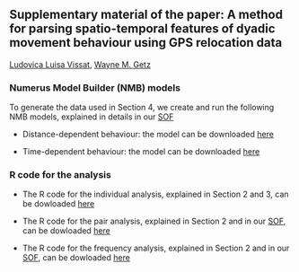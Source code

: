 ## Supplementary material of the paper: A method for parsing spatio-temporal features of dyadic movement behaviour using GPS relocation data <br />

[Ludovica Luisa Vissat](https://ourenvironment.berkeley.edu/people/ludovica-luisa-vissat), [Wayne M. Getz](https://ourenvironment.berkeley.edu/people/wayne-marcus-getz)

### Numerus Model Builder (NMB) models <br />

To generate the data used in Section 4, we create and run the following NMB models, explained in details in our [SOF](https://ludovicalv.github.io/PDFs/Elep_paper.pdf)

- Distance-dependent behaviour: the model can be downloaded [here](https://github.com/LudovicaLV/LudovicaLV.github.io/blob/master/Dyadic_behaviour_method/Method_distance.nmd?raw=true)

- Time-dependent behaviour: the model can be downloaded [here](https://github.com/LudovicaLV/LudovicaLV.github.io/blob/master/Dyadic_behaviour_method/Method_time.nmd?raw=true)

### R code for the analysis  <br />

- The R code for the individual analysis, explained in Section 2 and 3, can be dowloaded [here]()

- The R code for the pair analysis, explained in Section 2 and in our [SOF](https://ludovicalv.github.io/PDFs/Elep_paper.pdf), can be dowloaded [here]()

- The R code for the frequency analysis, explained in Section 2 and in our [SOF](https://ludovicalv.github.io/PDFs/Elep_paper.pdf), can be dowloaded [here]()



